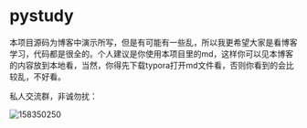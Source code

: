 # pystudy
本项目源码为博客中演示所写，但是有可能有一些乱，所以我更希望大家是看博客学习，代码都是很全的。个人建议是你使用本项目里的md，这样你可以见本博客的内容放到本地看，当然，你得先下载typora打开md文件看，否则你看到的会比较乱，不好看。

私人交流群，非诚勿扰：

![158350250](https://user-images.githubusercontent.com/62045791/130698163-a480175f-c9e1-40d8-8e83-7f2a16a08d59.png)
